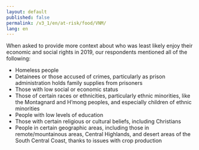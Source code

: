 ```yaml
---
layout: default
published: false
permalink: /v3_1/en/at-risk/food/VNM/
lang: en
---
```


When asked to provide more context about who was least likely enjoy their economic and social rights in 2019, our respondents mentioned all of the following:
-	Homeless people 
-	Detainees or those accused of crimes, particularly as prison administration holds family supplies from prisoners
-	Those with low social or economic status
-	Those of certain races or ethnicities, particularly ethnic minorities, like the Montagnard and H’mong peoples, and especially children of ethnic minorities
-	People with low levels of education
-	Those with certain religious or cultural beliefs, including Christians
-	People in certain geographic areas, including those in remote/mountainous areas, Central Highlands, and desert areas of the South Central Coast, thanks to issues with crop production


